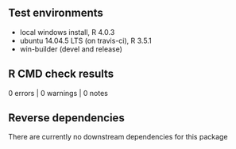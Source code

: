 ## Test environments
* local windows install, R 4.0.3
* ubuntu 14.04.5 LTS (on travis-ci), R 3.5.1
* win-builder (devel and release)

## R CMD check results

0 errors | 0 warnings | 0 notes


## Reverse dependencies

There are currently no downstream dependencies for this package 


